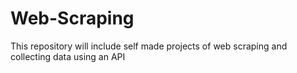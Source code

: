 # Web-Scraping
This repository will include self made projects of web scraping and collecting data using an API 
